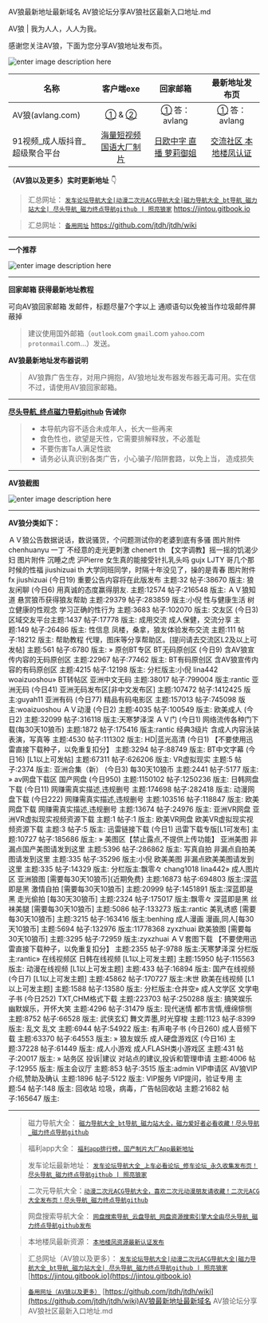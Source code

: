 AV狼最新地址最新域名  AV狼论坛分享AV狼社区最新入口地址.md

AV狼 | 我为人人，人人为我。  

感谢您关注AV狼，下面为您分享AV狼地址发布页。

![enter image description here](https://img68.pixhost.to/images/36/265198143_logo.png)



| 名称                           |                          客户端exe                           |                     回家邮箱                      |                  最新地址发布页                  |
| ------------------------------ | :----------------------------------------------------------: | :-----------------------------------------------: | :----------------------------------------------: |
| AV狼(avlang.com)               | [①](https://github.com/jtdh/luntan/files/8090014/avlang.zip) &  [②](https://www.mediafire.com/file/rfvh7xpelwby9af/avlang.zip/file) |  [①](http://www.avlang.xyz/dizhi.php) 答：avlang  | [①](http://www.avlang.xyz/dizhi.php) 答：avlang  |
| 91视频_成人版抖音_超级聚合平台 |      [海量短视频 国语大厂制片](https://v.hallo365.top/)      | [日欧中字 直播 萝莉御姐](https://v.hallo365.top/) | [交流社区 本地楼凤认证](https://v.hallo365.top/) |



**（AV狼以及更多）实时更新地址** 👇

>汇总网址： [`发车论坛导航大全|动漫二次元ACG导航大全|磁力导航大全_bt导航_磁力站大全| 尽头导航_磁力终点导航github | 照亮狼家`](https://jintou.gitbook.io)  https://jintou.gitbook.io  

>汇总网址： [`备用网址`](https://github.com/jtdh/jtdh/wiki/)  https://github.com/jtdh/jtdh/wiki

***

**一个推荐**

![enter image description here](https://img68.pixhost.to/images/22/264638732_91-app.jpg)

***

**回家邮箱 获得最新地址教程**

可向AV狼回家邮箱  发邮件，标题尽量7个字以上 通顺语句以免被当作垃圾邮件屏蔽掉

> 建议使用国外邮箱（`outlook`.com `gmail`.com `yahoo`.com `protonmail`.com...）发送。


**AV狼最新地址发布器说明**

> AV狼靠广告生存，对用户拥抱，AV狼地址发布器发布器无毒可用。实在信不过，请使用AV狼回家邮箱。


***

**[尽头导航_终点磁力导航github](https://jintou.gitbook.io/) 告诫你**

>  - 本导航内容不适合未成年人，长大一些再来
>   - 食色性也，欲望是天性，它需要排解释放，不必羞耻 
>   - 不要伤害Ta人满足性欲 
>   - 请务必认真识别各类广告，小心骗子/陷阱套路，以免上当， 造成损失


***

**AV狼截图**

![enter image description here](https://img68.pixhost.to/images/36/265198153_logo-png2.jpg)

***

**AV狼分类如下：**

ＡＶ狼公告数据说话，数说骚货，个问题测试你的老婆到底有多骚 图片附件 chenhuanyu 一丁 不经意的走光更刺激 chenert th 【文字调教】摇一摇的饥渴少妇 图片附件 沉睡之虎 沪Pierre 女生真的能接受针扎乳头吗 gujx LJTY 哥几个那时候的性福 jiushizuai th 大学同班同学，时隔十年没见了，操的是青春 图片附件 fx jiushizuai  (今日19) 重要公告内容将在此版发布 主题:32 帖子:38670 版主: 狼友闲聊 (今日6) 用真诚的态度赢得朋友. 主题:12574 帖子:216548 版主: ＡＶ狼知道 悬赏狼币获得狼友帮助 主题:29379 帖子:283859 版主:小倪 性与健康生活 树立健康的性观念 学习正确的性行为 主题:3683 帖子:102070 版主: 交友区 (今日3) 区域交友平台主题:1437 帖子:17778 版主: 成用交流 成人保健，交流分享 主题:149 帖子:26486 版主: 性信息 凤楼，桑拿，狼友体验发布交流 主题:111 帖子:18212 版主: 帮助教程 代理，图床等分享帮助区。[提问请去交流区L2及以上可发帖] 主题:561 帖子:6780 版主: » 原创BT专区 BT无码原创区 (今日9) 含AV狼宣传内容的无码原创区 主题:22967 帖子:77462 版主: BT有码原创区 含AV狼宣传内容的有码原创区 主题:4215 帖子:12198 版主: 分栏版主:小倪 lina442 woaizuoshou» BT转帖区 亚洲中文无码 主题:38017 帖子:799004 版主:rantic 亚洲无码 (今日41) 亚洲无码发布区[非中文发布区] 主题:107472 帖子:1412425 版主:guyah11 亚洲有码 (今日77) 精品有码电影区 主题:157013 帖子:745098 版主:woaizuoshou ＡＶ动漫 (今日2) 主题:4035 帖子:100549 版主: 欧美成人 (今日2) 主题:32099 帖子:316118 版主:天寒梦泽深 ＡＶ门 (今日1) 网络流传各种门下载(每30天10狼币) 主题:1872 帖子:175416 版主:rantic 经典3级片 含成人内容泳装表演，写真等 主题:4530 帖子:111302 版主: HD|蓝光高清 (今日1) 【不要使用迅雷直接下载种子，以免重复扣分】 主题:3294 帖子:88749 版主: BT中文字幕 (今日16) [L1以上可发帖] 主题:67311 帖子:626206 版主: VR虚拟现实 主题:5 帖子:2374 版主: 亚洲合集（新） (今日3) 每30天10狼币 主题:2441 帖子:5177 版主: » av网盘下载区 国产网盘 (今日950) 主题:1150102 帖子:1250236 版主: 日韩网盘下载 (今日11) 网赚需真实描述,违规删号 主题:174698 帖子:282418 版主: 动漫网盘下载 (今日222) 网赚需真实描述,违规删号 主题:103516 帖子:118847 版主: 欧美网盘下载 网赚需真实描述,违规删号 主题:13674 帖子:24976 版主: 亚洲VR网盘 亚洲VR虚拟现实视频资源下载 主题:1 帖子:1 版主: 欧美VR网盘 欧美VR虚拟现实视频资源下载 主题:3 帖子:5 版主: 迅雷链接下载 (今日1) 迅雷下载专版[L1可发布] 主题:10727 帖子:185686 版主: » 美图区【禁止露点,不提供上传功能】 亚洲美图 非漏点国产美图请发到这里 主题:5396 帖子:286862 版主: 写真自拍 非漏点自拍美图请发到这里 主题:335 帖子:35296 版主:小倪 欧美美图 非漏点欧美美图请发到这里 主题:335 帖子:14329 版主: 分栏版主:飘零々 chang1018 lina442» 成人图片区 亚洲狼图 [需要每30天10狼币]{近期免费} 主题:16873 帖子:694803 版主:深蓝即是黑 激情自拍 [需要每30天10狼币] 主题:20999 帖子:1451891 版主:深蓝即是黑 走光偷拍 [每30天30狼币] 主题:2324 帖子:175017 版主:飘零々 深蓝即是黑 丝袜美腿 [需要每30天10狼币] 主题:5086 帖子:133273 版主:rantic 美乳诱惑 [需要每30天10狼币] 主题:3215 帖子:163416 版主:benhing 成人漫画 漫画,同人[每30天10狼币] 主题:5694 帖子:132976 版主:11778368 zyxzhuai 欧美狼图 [需要每30天10狼币] 主题:3295 帖子:72959 版主:zyxzhuai ＡＶ套图下载 【不要使用迅雷直接下载种子，以免重复扣分】 主题:2355 帖子:9788 版主:天寒梦泽深 分栏版主:rantic» 在线视频区 日韩在线视频 [L1以上可发主题] 主题:15950 帖子:115563 版主: 动漫在线视频 [L1以上可发主题] 主题:433 帖子:16894 版主: 国产在线视频 (今日7) [L1以上可发主题] 主题:45862 帖子:170727 版主:末世 欧美在线视频 [L1以上可发主题] 主题:1588 帖子:13580 版主: 分栏版主:仓井空» 成人文学区 文学电子书 (今日252) TXT,CHM格式下载 主题:223703 帖子:250288 版主: 搞笑娱乐 幽默娱乐，开怀大笑 主题:4296 帖子:31479 版主: 现代迷情 都市言情,缠绵悱恻 主题:8752 帖子:66528 版主: 武侠玄幻 舞文弄墨,时光穿梭 主题:1123 帖子:8399 版主: 乱文 乱文 主题:6944 帖子:54922 版主: 有声电子书 (今日260) 成人音频下载 主题:63370 帖子:64553 版主: » 狼友娱乐 成人硬盘游戏区 (今日16) 主题:37228 帖子:61449 版主: 成人小游戏 成人FLASH类小游戏区 主题:431 帖子:20017 版主: » 站务区 投诉|建议 对站点的建议,投诉和管理申请 主题:4006 帖子:12955 版主: 版主会议厅 主题:853 帖子:3515 版主:admin VIP申请区 AV狼VIP介绍,赞助及确认 主题:1896 帖子:5122 版主: VIP服务 VIP提问，验证专用 主题:54 帖子:148 版主: 回收站 垃圾，病毒，广告帖回收站 主题:21682 帖子:165647 版主:

***

>磁力导航大全： [`磁力导航大全_bt导航_磁力站大全，磁力爱好者必看收藏！尽头导航_磁力终点导航github`](https://github.com/jtdh/cili/wiki)

> 福利app大全： [`福利app排行榜，国产制片大厂App最新地址`](https://github.com/jtdh/app/wiki)

>发车论坛最新地址： [`发车论坛导航大全_上车必看论坛_修车论坛_永久收集发布页！尽头导航_磁力终点导航github | 照亮狼家`](https://github.com/jtdh/luntan/wiki)

> 二次元导航大全：[`动漫二次元ACG导航大全，喜欢二次元动漫朋友请收藏！二次元ACG大全发布页！尽头导航_磁力终点导航github`](https://github.com/jtdh/dongman/wiki)

>网盘搜索导航大全： [`网盘搜索导航_云盘导航_网盘资源搜索引擎大全由尽头导航_磁力终点导航github发布`](https://github.com/jtdh/wangpan/wiki)

>本地楼凤最新资源： [`本地楼凤资源最新认证发布`](https://github.com/jtdh/loufeng/wiki)

>汇总网址（AV狼以及更多）： [`发车论坛导航大全|动漫二次元ACG导航大全|磁力导航大全_bt导航_磁力站大全| 尽头导航_磁力终点导航github | 照亮狼家`](https://jintou.gitbook.io/)  [https://jintou.gitbook.io](https://jintou.gitbook.io)

>[`备用网址（AV狼以及更多）`](https://github.com/jtdh/jtdh)  [https://github.com/jtdh/jtdh/wiki](https://github.com/jtdh/jtdh/wiki)AV狼最新地址最新域名  AV狼论坛分享AV狼社区最新入口地址.md
